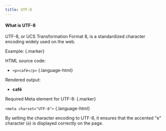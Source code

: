 ```yaml
---
title: UTF-8
---
```


#### What is UTF-8

UTF-8, or UCS Transformation Format 8, is a standardized character encoding widely used on the web.

Example: {.marker}  

HTML source code:

- `<p>café</p>` {.language-html}

Rendered output:

- **café**

Required Meta element for UTF-8: {.marker}  

`<meta charset="UTF-8">` {.language-html}

By setting the character encoding to UTF-8, it ensures that the accented "e" character (`é`) is displayed correctly on the page.